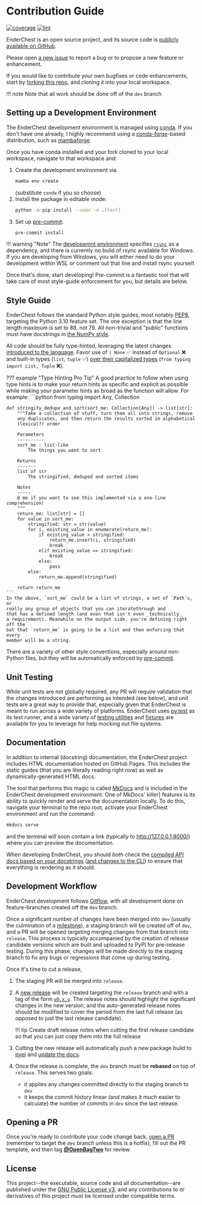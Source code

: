 # Contribution Guide

[![coverage](../img/coverage.svg)](../coverage)
[![lint](../img/pylint.svg)](../lint-report.txt)

EnderChest is an open source project, and its source code is
[publicly available on GitHub](https://github.com/OpenBagTwo/EnderChest).

Please open [a new issue](https://github.com/OpenBagTwo/EnderChest/issues/new)
to report a bug or to propose a new feature or enhancement.

If you would like to contribute your own bugfixes or code enhancements, start by
[forking this repo](https://github.com/OpenBagTwo/EnderChest/fork), and cloning
it into your local workspace.

!!! note
    Note that all work should be done off of the `dev` branch

## Setting up a Development Environment

The EnderChest development environment is managed using
[conda](https://docs.conda.io/en/latest/). If you don't have one already,
I highly recommend using a [conda-forge](https://conda-forge.org/)-based
distribution, such as [mambaforge](https://github.com/conda-forge/miniforge#mambaforge).

Once you have conda installed and your fork cloned to your local workspace, navigate
to that workspace and:

1. Create the development environment via
   ```bash
   mamba env create
   ```
   (substitute `conda` if you so choose)
1. Install the package in editable mode:
   ```bash
   python -m pip install --user -e .[test]
   ```
1. Set up [pre-commit](https://pre-commit.com/):
   ```bash
   pre-commit install
   ```

!!! warning "Note"
    The [developemnt environment](https://github.com/OpenBagTwo/EnderChest/blob/dev/environment.yml)
    specifies [`rsync`](https://anaconda.org/conda-forge/rsync) as a dependency,
    and there is currently no build of rsync available for Windows. If you are
    developing from Windows, you will either need to do your development within
    WSL or comment out that line and install rsync yourself.


Once that's done, start developing! Pre-commit is a fantastic tool that will
take care of most style-guide enforcement for you, but details are below.

## Style Guide

EnderChest follows the standard Python style guides, most notably
[PEP8](https://peps.python.org/pep-0008/), targeting the Python 3.10 feature set.
The one exception is that the line length maximum is set to 88, not 79. All
non-trivial and "public" functions must have docstrings in
[the NumPy style](https://numpydoc.readthedocs.io/en/latest/format.html).

All code should be fully type-hinted, leveraging the latest changes
[introduced to the language](https://docs.python.org/3/whatsnew/3.10.html#new-features-related-to-type-hints).
Favor use of `| None` ✅ instead of `Optional` ❌ and built-in types (`list`, `tuple` ✅)
[over their capitalized types](https://docs.python.org/3/whatsnew/3.9.html#type-hinting-generics-in-standard-collections)
(`from typing import List, Tuple` ❌).

??? example "Type Hinting Pro Tip"
    A good practice to follow when using type hints is to make your return hints
    as specific and explicit as possible while making your parameter hints
    as broad as the function will allow. For example:
    ```python
    from typing import Any, Collection


    def stringify_dedupe_and_sort(sort_me: Collection[Any]) -> list[str]:
        """Take a collection of stuff, turn them all into strings, remove
        any duplicates, and then return the results sorted in alphabetical
        (lexical?) order

        Parameters
        ----------
        sort_me : list-like
            The things you want to sort

        Returns
        -------
        list of str
            The stringified, deduped and sorted items

        Notes
        -----
        @ me if you want to see this implemented via a one-line comprehension!
        """
        return_me: list[str] = []
        for value in sort_me:
            stringified: str = str(value)
            for i, existing_value in enumerate(return_me):
                if existing_value > stringified:
                    return_me.insert(i, stringified)
                    break
                elif existing_value == stringified:
                    break
                else:
                    pass
            else:
                return_me.append(stringified)

        return return_me
    ```
    In the above, `sort_me` could be a list of strings, a set of `Path`s, or
    really any group of objects that you can iteratethrough and
    that has a defined length (and even that isn't even _technically_
    a requirement). Meanwhile on the output side, you're defining right off the
    bat that `return_me` is going to be a list and then enforcing that every
    member will be a string.

There are a variety of other style conventions, especially around non-Python
files, but they will be automatically enforced by
[pre-commit](https://github.com/OpenBagTwo/EnderChest/blob/dev/.pre-commit-config.yaml).

## Unit Testing

While unit tests are not globally required, any PR will require validation that
the changes introduced are performing as intended (see below), and unit tests
are a great way to provide that, especially given that EnderChest is meant to
run across a wide variety of platforms. EnderChest uses
[py.test](https://docs.pytest.org/en/7.3.x/) as its test runner, and a wide
variety of
[testing utilities](https://github.com/OpenBagTwo/EnderChest/blob/dev/enderchest/test/utils.py)
and [fixtures](https://github.com/OpenBagTwo/EnderChest/blob/dev/enderchest/test/conftest.py)
are available for you to leverage for help mocking out file systems.

## Documentation

In addition to internal (docstring) documentation, the EnderChest project includes
HTML documentation hosted on GitHub Pages. This includes the static guides (that
you are literally reading right now) as well as dynamically-generated HTML docs.

The tool that performs this magic is called [MkDocs](https://www.mkdocs.org/) and
is included in the EnderChest development environment. One of MkDocs' killer]
features is its ability to quickly render and serve the documentation locally.
To do this, navigate your terminal to the repo root, activate your EnderChest
environment and run the command:

```bash
mkdocs serve
```

and the terminal will soon contain a link (typically to http://127.0.0.1:8000/)
where you can preview the documentation.

When developing EnderChest, you should _both_ check
the [compiled API docs based on your docstrings](http://127.0.0.1:8000/reference/enderchest/)
([and changes to the CLI](http://127.0.0.1:8000/cli/)) to ensure that everything
is rendering as it should.

## Development Workflow

EnderChest development follows
[Gitflow](https://www.atlassian.com/git/tutorials/comparing-workflows/gitflow-workflow),
with all development done on feature-branches created off the `dev` branch.

Once a significant number of changes have been merged into `dev` (usually the
culmination of a
[milestone](https://github.com/OpenBagTwo/EnderChest/milestones)), a staging
branch will be created off of `dev`, and a PR will be opened targeting merging
changes from that branch into `release`. This process is typically accompanied
by the creation of release candidate versions which are built and uploaded to PyPI
for pre-release testing. During this phase, changes will be made directly
to the staging branch to fix any bugs or regressions that come up during testing.

Once it's time to cut a release,

1. The staging PR will be merged into `release`.
2. A [new release](https://github.com/OpenBagTwo/EnderChest/releases/new) will
   be created targeting the `release` branch and with a tag of the form
   [`v0.x.y`](https://semver.org/). The release notes should highlight the
   significant changes in the new version, and the auto-generated release notes
   should be modified to cover the period from the last full release
   (as opposed to just the last release candidate).

    !!! tip
        Create draft release notes when cutting the first release candidate
        so that you can just copy them into the full release

3. Cutting the new release will automatically push a new package build to
   [pypi](https://pypi.org/project/enderchest/) and
   [update the docs](https://openbagtwo.github.io/EnderChest/release/).
4. Once the release is complete, the `dev` branch must be **rebased** on top of
   `release`. This serves two goals:
   - it applies any changes committed directly to the staging branch to `dev`
   - it keeps the commit history linear (and makes it much easier to calculate)
     the number of commits in `dev` since the last release.

## Opening a PR

Once you're ready to contribute your code change back,
[open a PR](https://github.com/OpenBagTwo/EnderChest/compare) (remember to
target the `dev` branch unless this is a hotfix), fill out the PR template, and
then tag **[@OpenBagTwo](https://github.com/OpenBagTwo)** for review.

## License

This project--the executable, source code and all documentation--are published
under the
[GNU Public License v3](https://github.com/OpenBagTwo/EnderChest/blob/dev/LICENSE),
and any contributions to or derivatives of this project _must_ be licensed under
compatible terms.
